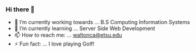 ### Hi there 👋


- 🔭 I’m currently working towards ... B.S Computing Information Systems 
- 🌱 I’m currently learning ... Server Side Web Development
- 📫 How to reach me: ... waltonca@etsu.edu
- ⚡ Fun fact: ... I love playing Golf!

